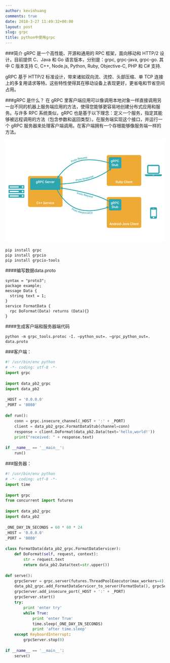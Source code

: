 ```yaml
---
author: kevinhuang
comments: true
date: 2018-3-27 11:49:32+00:00
layout: post
slug: grpc
title: python中使用grpc
---
```


###简介
gRPC  是一个高性能、开源和通用的 RPC 框架，面向移动和 HTTP/2 设计。目前提供 C、Java 和 Go 语言版本，分别是：grpc, grpc-java, grpc-go. 其中 C 版本支持 C, C++, Node.js, Python, Ruby, Objective-C, PHP 和 C# 支持.

gRPC 基于 HTTP/2 标准设计，带来诸如双向流、流控、头部压缩、单 TCP 连接上的多复用请求等特。这些特性使得其在移动设备上表现更好，更省电和节省空间占用。

###gRPC 是什么？
在 gRPC 里客户端应用可以像调用本地对象一样直接调用另一台不同的机器上服务端应用的方法，使得您能够更容易地创建分布式应用和服务。与许多 RPC 系统类似，gRPC 也是基于以下理念：定义一个服务，指定其能够被远程调用的方法（包含参数和返回类型）。在服务端实现这个接口，并运行一个 gRPC 服务器来处理客户端调用。在客户端拥有一个存根能够像服务端一样的方法。

![正则图](/img/in-post/post-grpc/grpc_concept_diagram.png)
``` shell
pip install grpc
pip install grpcio
pip install grpcio-tools
```
####编写数据data.proto
```  proto3
syntax = "proto3";
package example;
message Data {
  string text = 1;
}
service FormatData {
  rpc DoFormat(Data) returns (Data){}
}
```
####生成客户端和服务器端代码
``` shell
python -m grpc_tools.protoc -I. –python_out=. –grpc_python_out=. data.proto
```

###客户端：
```python
#! /usr/bin/env python
# -*- coding: utf-8 -*-
import grpc

import data_pb2_grpc
import data_pb2

_HOST = '0.0.0.0'
_PORT = '8080'

def run():
    conn = grpc.insecure_channel(_HOST + ':' + _PORT)
    client = data_pb2_grpc.FormatDataStub(channel=conn)
    response = client.DoFormat(data_pb2.Data(text='hello,world!'))
    print("received: " + response.text)

if __name__ == '__main__':
    run()
```

###服务器：
```python
#! /usr/bin/env python
# -*- coding: utf-8 -*-
import time

import grpc
from concurrent import futures

import data_pb2_grpc
import data_pb2

_ONE_DAY_IN_SECONDS = 60 * 60 * 24
_HOST = '0.0.0.0'
_PORT = '8080'

class FormatData(data_pb2_grpc.FormatDataServicer):
    def DoFormat(self, request, context):
        str = request.text
        return data_pb2.Data(text=str.upper())

def serve():
    grpcServer = grpc.server(futures.ThreadPoolExecutor(max_workers=4))
    data_pb2_grpc.add_FormatDataServicer_to_server(FormatData(), grpcServer)
    grpcServer.add_insecure_port(_HOST + ':' + _PORT)
    grpcServer.start()
    try:
        print 'enter try'
        while True:
            print 'enter True'
            time.sleep(_ONE_DAY_IN_SECONDS)
            print 'after time.sleep'
    except KeyboardInterrupt:
        grpcServer.stop(0)

if __name__ == '__main__':
    serve()
```


